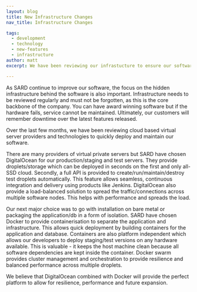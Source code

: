 ```yaml
---
layout: blog
title: New Infrastructure Changes
nav_title: Infrastructure Changes

tags:
  - development
  - technology
  - new-features
  - infrastructure
author: matt
excerpt: We have been reviewing our infrastucture to ensure our software is built on the strongest possible foundation.

---
```


As SARD continue to improve our software, the focus on the hidden infrastructure behind the software is also important. Infrastructure needs to be reviewed regularly and must not be forgotten, as this is the core backbone of the company. You can have award winning software but if the hardware fails, service cannot be maintained. Ultimately, our customers will remember downtime over the latest features released.

Over the last few months, we have been reviewing cloud based virtual server providers and technologies to quickly deploy and maintain our software. 

There are many providers of virtual private servers but SARD have chosen DigitalOcean for our production/staging and test servers. They provide droplets/storage which can be deployed in seconds on the first and only all-SSD cloud. Secondly, a full API is provided to create/run/maintain/destroy test droplets automatically. This feature allows seamless, continuous integration and delivery using products like Jenkins. DigitalOcean also provide a load-balanced solution to spread the traffic/connections across multiple software nodes. This helps with performance and spreads the load.

Our next major choice was to go with installation on bare metal or packaging the application/db in a form of isolation. SARD have chosen Docker to provide containerisation to separate the application and infrastructure. This allows quick deployment by building containers for the application and database. Containers are also platform independent which allows our developers to deploy staging/test versions on any hardware available. This is valuable - it keeps the host machine clean because all software dependencies are kept inside the container. Docker swarm provides cluster management and orchestration to provide resilience and balanced performance across multiple droplets.

We believe that DigitalOcean combined with Docker will provide the perfect platform to allow for resilience, performance and future expansion.

